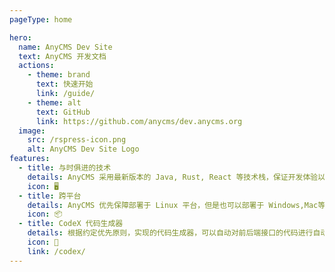 ```yaml
---
pageType: home

hero:
  name: AnyCMS Dev Site
  text: AnyCMS 开发文档
  actions:
    - theme: brand
      text: 快速开始
      link: /guide/
    - theme: alt
      text: GitHub
      link: https://github.com/anycms/dev.anycms.org
  image:
    src: /rspress-icon.png
    alt: AnyCMS Dev Site Logo
features:
  - title: 与时俱进的技术
    details: AnyCMS 采用最新版本的 Java, Rust, React 等技术栈，保证开发体验以及运行效率.
    icon: 🖥️
  - title: 跨平台
    details: AnyCMS 优先保障部署于 Linux 平台，但是也可以部署于 Windows,Mac等环境.
    icon: 📦
  - title: CodeX 代码生成器
    details: 根据约定优先原则，实现的代码生成器，可以自动对前后端接口的代码进行自动生成，提高开发效率.
    icon: 🚀
    link: /codex/
---
```

